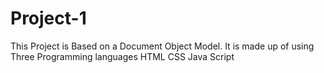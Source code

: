 # Project-1
This Project is Based on a Document Object Model.
It is made up of using Three Programming languages
HTML
CSS
Java Script
